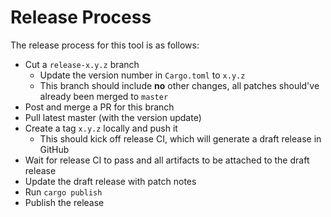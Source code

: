 # Release Process

The release process for this tool is as follows:

- Cut a `release-x.y.z` branch
  - Update the version number in `Cargo.toml` to `x.y.z`
  - This branch should include **no** other changes, all patches should've already been merged to `master`
- Post and merge a PR for this branch
- Pull latest master (with the version update)
- Create a tag `x.y.z` locally and push it
  - This should kick off release CI, which will generate a draft release in GitHub
- Wait for release CI to pass and all artifacts to be attached to the draft release
- Update the draft release with patch notes
- Run `cargo publish`
- Publish the release
